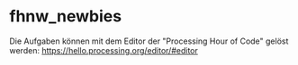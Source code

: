 # fhnw_newbies

Die Aufgaben können mit dem Editor der "Processing Hour of Code" gelöst werden: https://hello.processing.org/editor/#editor
